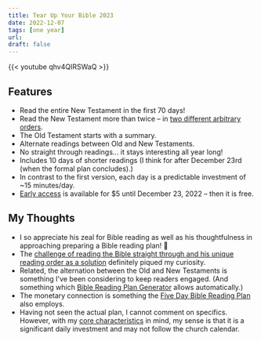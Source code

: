 ```yaml
---
title: Tear Up Your Bible 2023
date: 2022-12-07
tags: [one year]
url:
draft: false
---
```


{{< youtube qhv4QIRSWaQ >}} 


## Features

- Read the entire New Testament in the first 70 days!
- Read the New Testament more than twice – in [two different arbitrary orders](https://youtu.be/qhv4QIRSWaQ?t=183).
- The Old Testament starts with a summary.
- Alternate readings between Old and New Testaments.
- No straight through readings... it stays interesting all year long!
- Includes 10 days of shorter readings (I think for after December 23rd (when the formal plan concludes).)
- In contrast to the first version, each day is a predictable investment of ~15 minutes/day.
- [Early access](https://tearupyourbible.com) is available for $5 until December 23, 2022 – then it is free.


## My Thoughts
- I so appreciate his zeal for Bible reading as well as his thoughtfulness in approaching preparing a Bible reading plan! 💯
- The [challenge of reading the Bible straight through and his unique reading order as a solution](https://youtu.be/qhv4QIRSWaQ?t=151) definitely piqued my curiosity.
- Related, the alternation between the Old and New Testaments is something I've been considering to keep readers engaged. (And something which [Bible Reading Plan Generator](https://biblereadingplangenerator.com/) allows automatically.)
- The monetary connection is something the [Five Day Bible Reading Plan](https://www.fivedaybiblereading.com) also employs.
- Having not seen the actual plan, I cannot comment on specifics. However, with my [core characteristics](/thoughts/core) in mind, my sense is that it is a significant daily investment and may not follow the church calendar.
